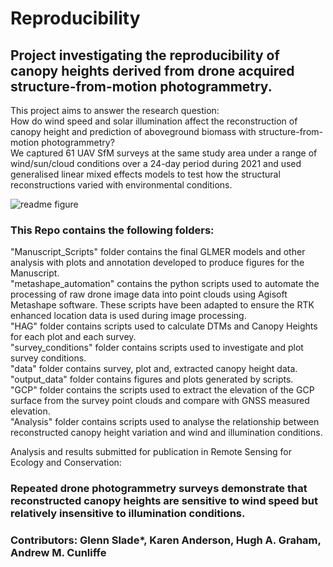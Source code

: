 # Reproducibility
## Project investigating the reproducibility of canopy heights derived from drone acquired structure-from-motion photogrammetry.
This project aims to answer the research question:  
How do wind speed and solar illumination affect the reconstruction of canopy height and prediction of aboveground biomass with structure-from-motion photogrammetry?    
We captured 61 UAV SfM surveys at the same study area under a range of wind/sun/cloud conditions over a 24-day period during 2021 and used generalised linear mixed effects models to test how the structural reconstructions varied with environmental conditions. 

![readme figure](https://github.com/TESS-Laboratory/Reproducibility/assets/71012708/787487fa-9f22-4b8e-bdf0-002d7b14a067)

### This Repo contains the following folders:  
"Manuscript_Scripts" folder contains the final GLMER models and other analysis with plots and annotation developed to produce figures for the Manuscript.  
"metashape_automation" contains the python scripts used to automate the processing of raw drone image data into point clouds using  Agisoft Metashape software. These scripts have been adapted to ensure the RTK enhanced location data is used during image processing.  
"HAG" folder contains scripts used to calculate DTMs and Canopy Heights for each plot and each survey.  
"survey_conditions" folder contains scripts used to investigate and plot survey conditions.    
"data" folder contains survey, plot and, extracted canopy height data.  
"output_data" folder contains figures and plots generated by scripts.    
"GCP" folder contains the scripts used to extract the elevation of the GCP surface from the survey point clouds and compare with GNSS measured elevation.  
"Analysis" folder contains scripts used to analyse the relationship between reconstructed canopy height variation and wind and illumination conditions.  

Analysis and results submitted for publication in Remote Sensing for Ecology and Conservation:    
### Repeated drone photogrammetry surveys demonstrate that reconstructed canopy heights are sensitive to wind speed but relatively insensitive to illumination conditions.  
### Contributors: Glenn Slade*, Karen Anderson, Hugh A. Graham, Andrew M. Cunliffe  

